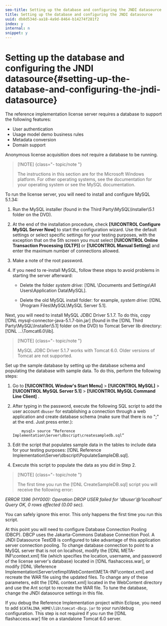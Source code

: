 ```yaml
---
seo-title: Setting up the database and configuring the JNDI datasource
title: Setting up the database and configuring the JNDI datasource
uuid: db8d534d-aa18-4a9d-8464-b14274f281f2
index: y
internal: n
snippet: y
---
```


# Setting up the database and configuring the JNDI datasource{#setting-up-the-database-and-configuring-the-jndi-datasource}

The reference implementation license server requires a database to support the following features:

* User authentication 
* Usage model demo business rules 
* Metadata conversion 
* Domain support

Anonymous license acquisition does not require a database to be running.

>[!NOTE] {class="- topic/note "}
>
>The instructions in this section are for the Microsoft Windows platform. For other operating systems, see the documentation for your operating system or see the MySQL documentation.

To run the license server, you will need to install and configure MySQL 5.1.34:

1. Run the MySQL installer (found in the Third Party\MySQL\Installer\5.1 folder on the DVD). 
1. At the end of the installation procedure, check **[!UICONTROL Configure MySQL Server Now]** to start the configuration wizard. Use the default settings or select specific settings for your testing purposes, with the exception that on the 5th screen you must select **[!UICONTROL Online Transaction Processing (OLTP)]** or **[!UICONTROL Manual Setting]** and enter the maximum number of connections allowed. 

1. Make a note of the root password. 
1. If you need to re-install MySQL, follow these steps to avoid problems in starting the server afterward:

    * Delete the folder *system drive:* [!DNL \Documents and Settings\All Users\Application Data\MySQL]. 
    
    * Delete the old MySQL install folder: for example, *system drive:* [!DNL \Program Files\MySQL\MySQL Server 5.1].

Next, you will need to install MySQL JDBC Driver 5.1.7. To do this, copy [!DNL mysql-connector-java-5.1.7-bin.jar] (found in the [!DNL Third Party\MySQL\Installer\5.1] folder on the DVD) to Tomcat Server lib directory: [!DNL ...\Tomcat6.0\lib].

>[!NOTE] {class="- topic/note "}
>
>MySQL JDBC Driver 5.1.7 works with Tomcat 6.0. Older versions of Tomcat are not supported.

Set up the sample database by setting up the database schema and populating the database with sample data. To do this, perform the following steps:

1. Go to  **[!UICONTROL Window's Start Menu]** > **[!UICONTROL MySQL]** > **[!UICONTROL MySQL Server 5.1]** > **[!UICONTROL MySQL Command Line Client]** . 
1. After typing in the password, execute the following SQL script to add the user account `dbuser` for establishing a connection through a web application and create database schema (make sure that there is no ";" at the end. Just press enter.): 

   ```
       mysql> source “Reference Implementation\Server\dbscript\createsampledb.sql”
   ```

1. Edit the script that populates sample data in the tables to include data for your testing purposes: [!DNL Reference Implementation\Server\dbscript\PopulateSampleDB.sql]. 
1. Execute this script to populate the data as you did in Step 2.

>[!NOTE] {class="- topic/note "}
>
>The first time you run the [!DNL CreateSampleDB.sql] script you will receive the following error:

*ERROR 1396 (HY000): Operation DROP USER failed for 'dbuser'@'localhost' Query OK, 0 rows affected (0.00 sec).*

You can safely ignore this error. This only happens the first time you run this script.

At this point you will need to configure Database Connection Pooling (DBCP). DBCP uses the Jakarta-Commons Database Connection Pool. A JNDI Datasource TestDB is configured to take advantage of this application server connection pooling. To change database connection to point to a MySQL server that is not on localhost, modify the [!DNL META-INF\context.xml] file (which specifies the location, username, and password of the license server's database) located in [!DNL flashaccess.war], or modify [!DNL \Reference Implementation\Server\refimpl\WebContent\META-INF\context.xml] and recreate the WAR file using the updated files. To change any of these parameters, edit the [!DNL context.xml] located in the WebContent directory and use the Ant script to recreate the WAR file. To tune the database, change the JNDI datasource settings in this file.

If you debug the Reference Implementation project within Eclipse, you need to add `$CATALINA_HOME\lib\tomcat-dbcp.jar` to your run/debug configuration. This step is not required if you run the [!DNL flashaccess.war] file on a standalone Tomcat 6.0 server. 
